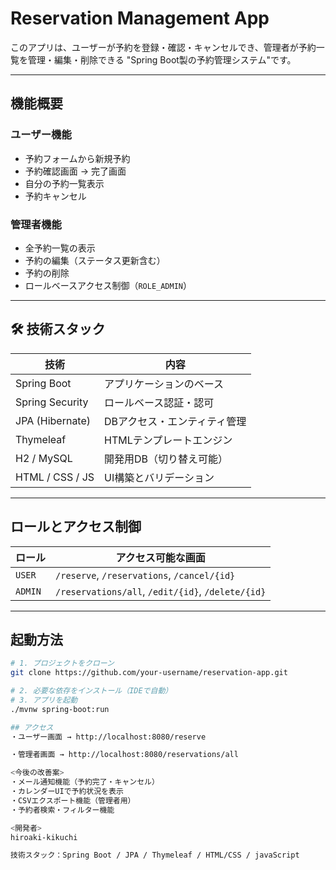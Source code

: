 # Reservation Management App

このアプリは、ユーザーが予約を登録・確認・キャンセルでき、管理者が予約一覧を管理・編集・削除できる "Spring Boot製の予約管理システム"です。

---

## 機能概要

### ユーザー機能
- 予約フォームから新規予約
- 予約確認画面 → 完了画面
- 自分の予約一覧表示
- 予約キャンセル

### 管理者機能
- 全予約一覧の表示
- 予約の編集（ステータス更新含む）
- 予約の削除
- ロールベースアクセス制御（`ROLE_ADMIN`）

---

## 🛠 技術スタック

| 技術 | 内容 |
|------|------|
| Spring Boot | アプリケーションのベース |
| Spring Security | ロールベース認証・認可 |
| JPA (Hibernate) | DBアクセス・エンティティ管理 |
| Thymeleaf | HTMLテンプレートエンジン |
| H2 / MySQL | 開発用DB（切り替え可能） |
| HTML / CSS / JS | UI構築とバリデーション |

---

## ロールとアクセス制御

| ロール | アクセス可能な画面 |
|--------|--------------------|
| `USER` | `/reserve`, `/reservations`, `/cancel/{id}` |
| `ADMIN` | `/reservations/all`, `/edit/{id}`, `/delete/{id}` |

---

## 起動方法

```bash
# 1. プロジェクトをクローン
git clone https://github.com/your-username/reservation-app.git

# 2. 必要な依存をインストール（IDEで自動）
# 3. アプリを起動
./mvnw spring-boot:run

## アクセス
・ユーザー画面 → http://localhost:8080/reserve

・管理者画面 → http://localhost:8080/reservations/all

<今後の改善案>
・メール通知機能（予約完了・キャンセル）
・カレンダーUIで予約状況を表示
・CSVエクスポート機能（管理者用）
・予約者検索・フィルター機能

<開発者>
hiroaki-kikuchi

技術スタック：Spring Boot / JPA / Thymeleaf / HTML/CSS / javaScript
